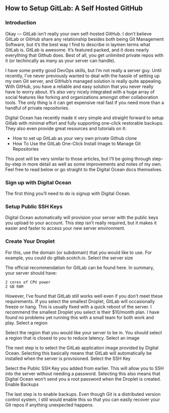 ## How to Setup GitLab: A Self Hosted GitHub

### Introduction

Okay — GitLab isn’t really your own self-hosted GitHub. I don’t believe GitLab or GitHub share any relationship besides both being Git Management Software, but it’s the best way I find to describe in laymen terms what GitLab is. GitLab is awesome. It’s featured packed, and it does nearly everything that Github does. Best of all, you get unlimited private repos with it (or techincally as many as your server can handle).

I have some pretty good DevOps skills, but I’m not really a server guy. Until recently, I’ve never previously wanted to deal with the hassle of setting up my own Git server, and GitHub’s managed solution is really quite appealing. With GitHub, you have a reliable and easy solution that you never really have to worry about. It’s also very nicely integrated with a huge array of social features like forking and organizations amongst other collaboration tools. The only thing is it can get expensive real fast if you need more than a handful of private repositories.

Digital Ocean has recently made it very simple and straight forward to setup Gitlab with minimal effort and fully supporting one-click restorable backups. They also even provide great resources and tutorials on it:

+ How to set up GitLab as your very own private Github clone
+ How To Use the GitLab One-Click Install Image to Manage Git Repositories

This post will be very similar to those articles, but I’ll be going through step-by-step in more detail as well as some improvements and notes of my own. Feel free to read below or go straight to the Digital Ocean docs themselves.

### Sign up with Digital Ocean

The first thing you’ll need to do is signup with Digital Ocean.

### Setup Public SSH Keys

Digital Ocean automatically will provision your server with the public keys you upload to your account. This step isn’t really required, but it makes it easier and faster to access your new server environment.

### Create Your Droplet

For this, use the domain (or subdomain) that you would like to use. For example, you could do gitlab.scotch.io.
Select the server size

The official recommendation for GitLab can be found here. In summary, your server should have:

    2 cores of CPU power
    2 GB RAM

However, I’ve found that GitLab still works well even if you don’t meet these requirements. If you select the smallest Droplet, GitLab will occasionally freeze or hang. This is usually fixed with a quick reboot of the server. I recommend the smallest Droplet you select is their $10/month plan. I have found no problems yet running this with a small team for both work and play.
Select a region

Select the region that you would like your server to be in. You should select a region that is closest to you to reduce latency.
Select an image

The next step is to select the GitLab application image provided by Digital Ocean. Selecting this basically means that GitLab will automatically be installed when the server is provisioned.
Select the SSH Key

Select the Public SSH Key you added from earlier. This will allow you to SSH into the server without needing a password. Selecting this also means that Digital Ocean won’t send you a root password when the Droplet is created.
Enable Backups

The last step is to enable backups. Even though Git is a distributed version control system, I still would enable this so that you can easily recover your Git repos if anything unexpected happens.
